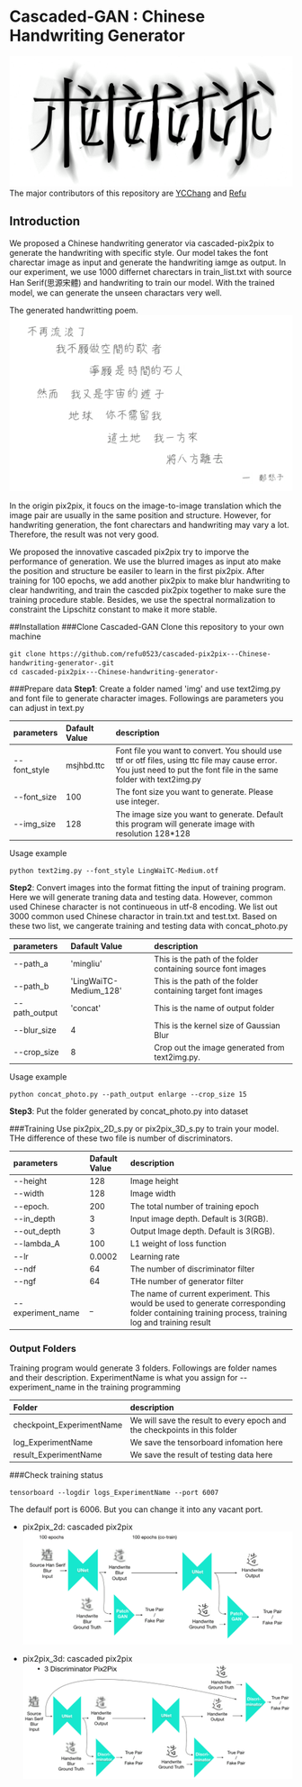 # Cascaded-GAN : Chinese Handwriting Generator
 ![alt demo picture](assets/head.png)
 The major contributors of this repository are <a href="https://github.com/YiChuanChang">YCChang</a> and <a href="https://github.com/refu0523">Refu</a>
## Introduction
 We proposed a Chinese handwriting generator via cascaded-pix2pix to generate the handwriting with specific style. Our model takes the font charectar image as input and generate the handwriting iamge as output. In our experiment, we use 1000 differnet charectars in train_list.txt with source Han Serif(思源宋體) and handwriting to train our model. With the trained model, we can generate the unseen charactars very well.  

 The generated handwritting poem.
![alt text](assets/poem.png)



 In the origin pix2pix, it foucs on the image-to-image translation which the image pair are usually in the same position and structure. However, for handwriting generation, the font charectars and handwriting may vary a lot. Therefore, the result was not very good.

 We proposed the innovative cascaded pix2pix try to imporve the performance of generation. We use the blurred images as input ato make the position and structure be easiler to learn in the first pix2pix. After training for 100 epochs, we add another pix2pix to make blur handwriting to clear handwriting, and train the cascded pix2pix together to make sure the training procedure stable. Besides, we use the spectral normalization to constraint the Lipschitz constant to make it more stable.
 
##Installation
###Clone Cascaded-GAN
Clone this repository to your own machine
```
git clone https://github.com/refu0523/cascaded-pix2pix---Chinese-handwriting-generator-.git
cd cascaded-pix2pix---Chinese-handwriting-generator-
```

###Prepare data
__Step1__: Create a folder named 'img' and use text2img.py and font file to generate character images. Followings are parameters you can adjust in text.py

| parameters    | Dafault Value | description|
| :------------ |:------------- | :-----|
| --font_style  | msjhbd.ttc    | Font file you want to convert. You should use ttf or otf files, using ttc file may cause error. You just need to put the font file in the same folder with text2img.py  |
| --font_size   | 100           | The font size you want to generate. Please use integer. |
| --img_size    | 128           | The image size you want to generate. Default this program will generate image with resolution 128*128|


Usage example

```
python text2img.py --font_style LingWaiTC-Medium.otf
```

__Step2__: Convert images into the format fitting the input of training program. Here we will generate traning data and testing data. However, common used Chinese character is not continueous in utf-8 encoding. We list out 3000 common used Chinese charactor in train.txt and test.txt. Based on these two list, we cangerate training and testing data with concat_photo.py

| parameters    | Dafault Value          | description|
| :------------ |:-------------          | :-----|
| --path_a      | 'mingliu'              | This is the path of the folder containing source font images |
| --path_b      | 'LingWaiTC-Medium_128' | This is the path of the folder containing target font images |
| --path_output | 'concat'               | This is the name of output folder|
| --blur_size   | 4                      | This is the kernel size of Gaussian Blur |
| --crop_size   | 8                      | Crop out the image generated from text2img.py. |

Usage example

```
python concat_photo.py --path_output enlarge --crop_size 15
```
__Step3__: Put the folder generated by concat_photo.py into dataset

###Training
Use pix2pix_2D_s.py or pix2pix_3D_s.py to train your model. THe difference of these two file is number of discriminators. 

| parameters        | Dafault Value          | description|
| :------------     |:-------------          | :-----|
| --height          | 128    | Image height |
| --width           | 128    | Image width |
| --epoch.          | 200    | The total number of training epoch|
| --in_depth        | 3      | Input image depth. Default is 3(RGB). |
| --out_depth       | 3      | Output Image depth. Default is 3(RGB). |
| --lambda_A        | 100    | L1 weight of loss function |
| --lr              | 0.0002 | Learning rate |
| --ndf             | 64     | The number of discriminator filter |
| --ngf             | 64     | THe number of generator filter |
| --experiment_name | _      | The name of current experiment. This would be used to generate corresponding folder containing training process, training log and training result|

### Output Folders
Training program would generate 3 folders. Followings are folder names and their description. ExperimentName is what you assign for --experiment_name in the training programming

| Folder      | description |
| :---------- | :---------- |
| checkpoint_ExperimentName | We will save the result to every epoch and the checkpoints in this folder |
| log_ExperimentName        | We save the tensorboard infomation here |
| result_ExperimentName     | We save the result of testing data here |

###Check training status
```
tensorboard --logdir logs_ExperimentName --port 6007
```
The defaulf port is 6006. But you can change it into any vacant port. 



 * pix2pix_2d: cascaded pix2pix  
 ![alt text](assets/2d.png)


 * pix2pix_3d: cascaded pix2pix  
 ![alt text](assets/3d.png)

